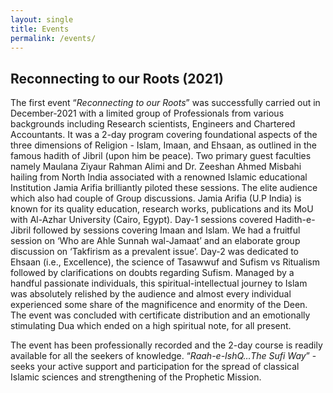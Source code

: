 ```yaml
---
layout: single
title: Events
permalink: /events/
---
```


## Reconnecting to our Roots (2021)

The first event “*Reconnecting to our Roots*” was successfully carried out in
December-2021 with a limited group of Professionals from various backgrounds including
Research scientists, Engineers and Chartered Accountants. It was a 2-day program
covering foundational aspects of the three dimensions of Religion - Islam, Imaan, and
Ehsaan, as outlined in the famous hadith of Jibril (upon him be peace). Two primary
guest faculties namely Maulana Ziyaur Rahman Alimi and Dr. Zeeshan Ahmed Misbahi
hailing from North India associated with a renowned Islamic educational Institution
Jamia Arifia brilliantly piloted these sessions. The elite audience which also had
couple of Group discussions. Jamia Arifia (U.P India) is known for its quality
education, research works, publications and its MoU with Al-Azhar University (Cairo,
Egypt). Day-1 sessions covered Hadith-e-Jibril followed by sessions covering Imaan and
Islam. We had a fruitful session on ‘Who are Ahle Sunnah wal-Jamaat’ and an elaborate
group discussion on ‘Takfirism as a prevalent issue’. Day-2 was dedicated to Ehsaan
(i.e., Excellence), the science of Tasawwuf and Sufism vs Ritualism followed by
clarifications on doubts regarding Sufism. Managed by a handful passionate individuals,
this spiritual-intellectual journey to Islam was absolutely relished by the audience
and almost every individual experienced some share of the magnificence and enormity of
the Deen. The event was concluded with certificate distribution and an emotionally
stimulating Dua which ended on a high spiritual note, for all present.

The event has been professionally recorded and the 2-day course is readily available
for all the seekers of knowledge. “*Raah-e-IshQ…The Sufi Way*” - seeks your active
support and participation for the spread of classical Islamic sciences and
strengthening of the Prophetic Mission.
